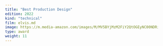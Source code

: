 ```yaml
---
title: "Best Production Design"
edition: 2022
kind: "technical"
film: elvis.md
image: https://m.media-amazon.com/images/M/MV5BYjMzM2FiY2QtOGEyNC00NDRiLWEyZTMtOTA0YTQ1ZDdjMWVmXkEyXkFqcGdeQXVyMDM2NDM2MQ@@._V1_FMjpg_UX1024_.jpg
type: award
weight: 11
---
```

